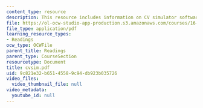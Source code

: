 ```yaml
---
content_type: resource
description: This resource includes information on CV simulator software.
file: https://ol-ocw-studio-app-production.s3.amazonaws.com/courses/16-423j-aerospace-biomedical-and-life-support-engineering-spring-2006/9c821e32b65145589c94db923b035726_cvsim.pdf
file_type: application/pdf
learning_resource_types:
- Readings
ocw_type: OCWFile
parent_title: Readings
parent_type: CourseSection
resourcetype: Document
title: cvsim.pdf
uid: 9c821e32-b651-4558-9c94-db923b035726
video_files:
  video_thumbnail_file: null
video_metadata:
  youtube_id: null
---
```

